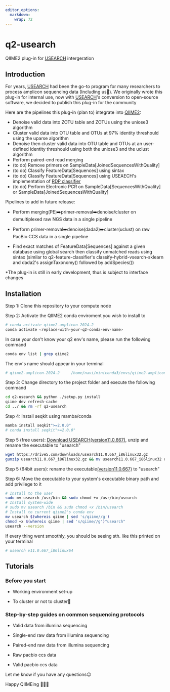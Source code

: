 ```yaml
---
editor_options: 
  markdown: 
    wrap: 72
---
```


# q2-usearch

QIIME2 plug-in for [USEARCH](https://drive5.com/usearch/) intergeration

## Introduction

For years, [USEARCH](https://drive5.com/usearch/) had been the go-to
program for many researchers to process amplicon sequencing data
(Including us🙈). We originally wrote this plug-in for internal use, now
with [USEARCH](https://drive5.com/usearch/)'s conversion to open-source
software, we decided to publish this plug-in for the community

Here are the pipelines this plug-in (plan to) integrate into
[QIIME2](https://qiime2.org/):

-   Denoise valid data into ZOTU table and ZOTUs using the uniose3
    algorithm
-   Cluster valid data into OTU table and OTUs at 97% identity
    threshould using the uparse algorithm
-   Denoise then cluster valid data into OTU table and OTUs at an
    user-defined identity threshould using both the uniose3 and the
    uclust algorithm
-   Perform paired-end read merging
-   (to do) Remove primers on SampleData[JoinedSequencesWithQuality]
-   (to do) Classify FeatureData[Sequences] using sintax
-   (to do) Classify FeatureData[Sequences] using USEAECH's
    implementation of [RDP
    classifier](https://www.doi.org/10.1128/AEM.00062-07)
-   (to do) Perform Electronic PCR on SampleData[SequencesWithQuality]
    or SampleData[JoinedSequencesWithQuality]

Pipelines to add in future release:

-   Perform merging(PE)➡️primer-removal➡️denoise/cluster on
    demultiplexed raw NGS data in a single pipeline

-   Perform primer-removal➡️denoise(dada2)➡️cluster(uclust) on raw
    PacBio CCS data in a single pipeline

-   Find exact matches of FeatureData[Sequences] against a given
    database using global search then classify unmatched reads using
    sintax (similar to q2-feature-classifier's
    classify-hybrid-vsearch-sklearn and dada2's assignTaxonomy()
    followed by addSpecies())

\*The plug-in is still in early development, thus is subject to
interface changes

## Installation

Step 1: Clone this repository to your compute node

Step 2: Activate the QIIME2 conda enviroment you wish to install to

``` bash
# conda activate qiime2-amplicon-2024.2
conda activate <replace-with-your-q2-conda-env-name>
```

In case your don't know your q2 env's name, please run the following
command

``` bash
conda env list | grep qiime2
```

The env's name should appear in your terminal

``` bash
# qiime2-amplicon-2024.2     /home/navi/miniconda3/envs/qiime2-amplicon-2024.2
```

Step 3: Change directory to the project folder and execute the following
command

``` bash
cd q2-usearch && python ./setup.py install
qiime dev refresh-cache
cd ../ && rm -rf q2-usearch
```

Step 4: Install seqkit using mamba/conda

``` bash
mamba install seqkit">=2.0.0"
# conda install seqkit">=2.0.0"
```

Step 5 (free users): [Download
USEARCH](https://drive5.com/usearch/download.html)[(version11.0.667)](https://drive5.com/downloads/usearch11.0.667_i86linux32.gz),
unzip and rename the executable to "usearch"

``` bash
wget https://drive5.com/downloads/usearch11.0.667_i86linux32.gz
gunzip usearch11.0.667_i86linux32.gz && mv usearch11.0.667_i86linux32 usearch
```

Step 5 (64bit users): rename the
executable[(version11.0.667)](https://drive5.com/downloads/usearch11.0.667_i86linux32.gz)
to "usearch"

Step 6: Move the executable to your system's executable binary path and
add privilege to it

``` bash
# Install to the user
sudo mv usearch /usr/bin && sudo chmod +x /usr/bin/usearch
# Install system-wide
# sudo mv usearch /bin && sudo chmod +x /bin/usearch
# Install to current qiime2's conda env
mv usearch $(whereis qiime | sed 's/qiime//g')
chmod +x $(whereis qiime | sed 's/qiime//g')"usearch"
usearch --version
```

If every thing went smoothly, you should be seeing sth. like this
printed on your terminal

``` bash
# usearch v11.0.667_i86linux64
```

## Tutorials

### Before you start

-   Working environment set-up

-   To cluster or not to cluster🧐

### Step-by-step guides on common sequencing protocols

-   Valid data from illumina sequencing

-   Single-end raw data from illumina sequencing

-   Paired-end raw data from illumina sequencing

-   Raw pacbio ccs data

-   Valid pacbio ccs data

Let me know if you have any questions😉

Happy QIIMEing 🎉🎉🎉
